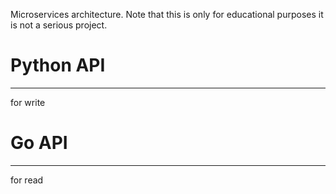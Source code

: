 Microservices architecture. Note that this is only for educational purposes it is not a serious project. 
<h1>Python API</h1>
<hr>
for write 

<h1>Go API</h1>
<hr>
for read 

